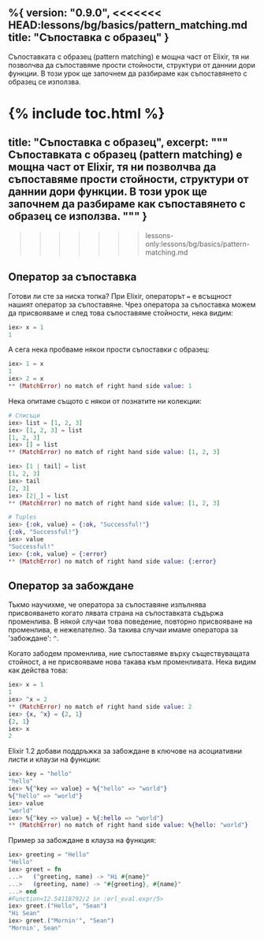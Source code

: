 %{
  version: "0.9.0",
<<<<<<< HEAD:lessons/bg/basics/pattern_matching.md
  title: "Съпоставка с образец"
}
---

Съпоставката с образец (pattern matching) е мощна част от Elixir, тя ни позволчва да съпоставяме прости стойности, структури от даннии дори функции.  В този урок ще започнем да разбираме как съпоставянето с образец се използва.

{% include toc.html %}
=======
  title: "Съпоставка с образец",
  excerpt: """
  Съпоставката с образец (pattern matching) е мощна част от Elixir, тя ни позволчва да съпоставяме прости стойности, структури от даннии дори функции.  В този урок ще започнем да разбираме как съпоставянето с образец се използва.
  """
}
---
>>>>>>> lessons-only:lessons/bg/basics/pattern-matching.md

## Оператор за съпоставка

Готови ли сте за ниска топка?  При Elixir, операторът `=` е всъщност нашият оператор за съпоставяне.  Чрез оператора за съпоставка можем да присвояваме и след това съпоставяме стойности, нека видим:

```elixir
iex> x = 1
1
```

А сега нека пробваме някои прости съпоставки с образец:

```elixir
iex> 1 = x
1
iex> 2 = x
** (MatchError) no match of right hand side value: 1
```

Нека опитаме същото с някои от познатите ни колекции:

```elixir
# Списъци
iex> list = [1, 2, 3]
iex> [1, 2, 3] = list
[1, 2, 3]
iex> [] = list
** (MatchError) no match of right hand side value: [1, 2, 3]

iex> [1 | tail] = list
[1, 2, 3]
iex> tail
[2, 3]
iex> [2|_] = list
** (MatchError) no match of right hand side value: [1, 2, 3]

# Tuples
iex> {:ok, value} = {:ok, "Successful!"}
{:ok, "Successful!"}
iex> value
"Successful!"
iex> {:ok, value} = {:error}
** (MatchError) no match of right hand side value: {:error}
```

## Оператор за забождане

Тъкмо научихме, че оператора за съпоставяне изпълнява присвояването когато лявата страна на съпоставката съдържа променлива.  В някой случаи това поведение, повторно присвояване на променлива, е нежелателно.  За такива случаи имаме оператора за 'забождане': `^`.

Когато забодем променлива, ние съпоставяме върху съществуващата стойност, а не присвояваме нова такава към променливата.  Нека видим как действа това:

```elixir
iex> x = 1
1
iex> ^x = 2
** (MatchError) no match of right hand side value: 2
iex> {x, ^x} = {2, 1}
{2, 1}
iex> x
2
```

Elixir 1.2 добави поддръжка за забождане в ключове на асоциативни листи и клаузи на функции:

```elixir
iex> key = "hello"
"hello"
iex> %{^key => value} = %{"hello" => "world"}
%{"hello" => "world"}
iex> value
"world"
iex> %{^key => value} = %{:hello => "world"}
** (MatchError) no match of right hand side value: %{hello: "world"}
```

Пример за забождане в клауза на функция:

```elixir
iex> greeting = "Hello"
"Hello"
iex> greet = fn
...>   (^greeting, name) -> "Hi #{name}"
...>   (greeting, name) -> "#{greeting}, #{name}"
...> end
#Function<12.54118792/2 in :erl_eval.expr/5>
iex> greet.("Hello", "Sean")
"Hi Sean"
iex> greet.("Mornin'", "Sean")
"Mornin', Sean"
```
